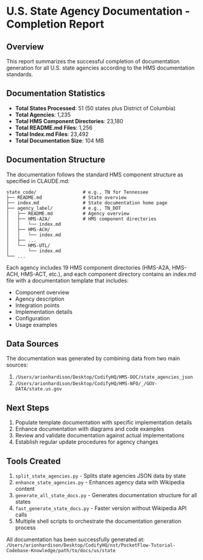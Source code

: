# U.S. State Agency Documentation - Completion Report

## Overview
This report summarizes the successful completion of documentation generation for all U.S. state agencies according to the HMS documentation standards.

## Documentation Statistics
- **Total States Processed**: 51 (50 states plus District of Columbia)
- **Total Agencies**: 1,235
- **Total HMS Component Directories**: 23,180
- **Total README.md Files**: 1,256
- **Total Index.md Files**: 23,492
- **Total Documentation Size**: 104 MB

## Documentation Structure
The documentation follows the standard HMS component structure as specified in CLAUDE.md:

```
state_code/                 # e.g., TN for Tennessee
├── README.md               # State overview
├── index.md                # State documentation home page
├── agency_label/           # e.g., TN_DOT
│   ├── README.md           # Agency overview
│   ├── HMS-A2A/            # HMS component directories
│   │   └── index.md
│   ├── HMS-ACH/
│   │   └── index.md
│   ├── ...
│   └── HMS-UTL/
│       └── index.md
└── ...
```

Each agency includes 19 HMS component directories (HMS-A2A, HMS-ACH, HMS-ACT, etc.), and each component directory contains an index.md file with a documentation template that includes:

- Component overview
- Agency description
- Integration points
- Implementation details
- Configuration
- Usage examples

## Data Sources
The documentation was generated by combining data from two main sources:
1. `/Users/arionhardison/Desktop/CodifyHQ/HMS-DOC/state_agencies_json`
2. `/Users/arionhardison/Desktop/CodifyHQ/HMS-NFO/_/GOV-DATA/state.us.gov`

## Next Steps
1. Populate template documentation with specific implementation details
2. Enhance documentation with diagrams and code examples
3. Review and validate documentation against actual implementations
4. Establish regular update procedures for agency changes

## Tools Created
1. `split_state_agencies.py` - Splits state agencies JSON data by state
2. `enhance_state_agencies.py` - Enhances agency data with Wikipedia content
3. `generate_all_state_docs.py` - Generates documentation structure for all states
4. `fast_generate_state_docs.py` - Faster version without Wikipedia API calls
5. Multiple shell scripts to orchestrate the documentation generation process

All documentation has been successfully generated at:
`/Users/arionhardison/Desktop/CodifyHQ/nst/PocketFlow-Tutorial-Codebase-Knowledge/path/to/docs/us/state`